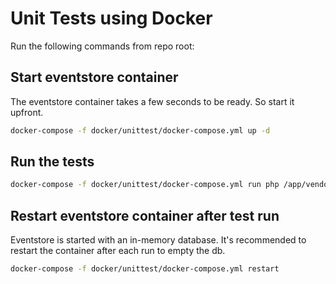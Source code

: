 # Unit Tests using Docker

Run the following commands from repo root:

## Start eventstore container

The eventstore container takes a few seconds to be ready. So start it upfront.

```bash
docker-compose -f docker/unittest/docker-compose.yml up -d
```

## Run the tests

```bash
docker-compose -f docker/unittest/docker-compose.yml run php /app/vendor/bin/phpunit -c phpunit/phpunit.xml
```

## Restart eventstore container after test run

Eventstore is started with an in-memory database. It's recommended to restart the container after each run to empty the db.

```bash
docker-compose -f docker/unittest/docker-compose.yml restart
```
